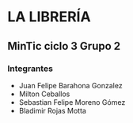 # LA LIBRERÍA

## MinTic ciclo 3 Grupo 2

### Integrantes

* Juan Felipe Barahona Gonzalez
* Milton Ceballos
* Sebastian Felipe Moreno Gómez
* Bladimir Rojas Motta
